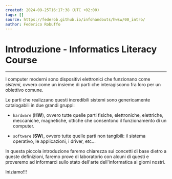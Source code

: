 ```yaml
---
created: 2024-09-25T16:17:38 (UTC +02:00)
tags: []
source: https://federob.github.io/infohandouts/hwsw/00_intro/
author: Federico Robuffo
---
```


# Introduzione - Informatics Literacy Course

---
I computer moderni sono dispositivi elettronici che funzionano come _sistemi_, ovvero come un insieme di parti che interagiscono fra loro per un obiettivo comune.

Le parti che realizzano questi incredibili sistemi sono genericamente catalogabili in due grandi gruppi:

-   `hardware` (**HW**), ovvero tutte quelle parti fisiche, elettroniche, elettriche, meccaniche, magnetiche, ottiche che consentono il funzionamento di un computer.
    
-   `software` (**SW**), ovvero tutte quelle parti non tangibili: il sistema operativo, le applicazioni, i driver, etc...
    

In questa piccola introduzione faremo chiarezza sui concetti di base dietro a queste definizioni, faremo prove di laboratorio con alcuni di questi e proveremo ad informarci sullo stato dell'arte dell'informatica ai giorni nostri.

Iniziamo!!!
